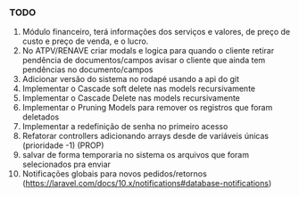 [//]: # (TODO)

### TODO

1. Módulo financeiro, terá informações dos serviços e valores, de preço de custo e preço de venda, e o lucro.
2. No ATPV/RENAVE criar modals e logica para quando o cliente retirar pendência de documentos/campos avisar o cliente
   que ainda tem pendências no documento/campos
3. Adicionar versão do sistema no rodapé usando a api do git
4. Implementar o Cascade soft delete nas models recursivamente
5. Implementar o Cascade Delete nas models recursivamente
6. Implementar o Pruning Models para remover os registros que foram deletados
7. Implementar a redefinição de senha no primeiro acesso
8. Refatorar controllers adicionando arrays desde de variáveis únicas (prioridade -1) (PROP)
9. salvar de forma temporaria no sistema os arquivos que foram selecionados pra enviar
10. Notificações globais para novos pedidos/retornos (https://laravel.com/docs/10.x/notifications#database-notifications)
